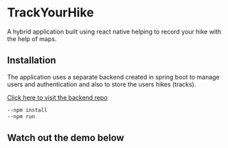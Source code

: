 # TrackYourHike

A hybrid application built using react native helping to record your hike with the help of maps.

## Installation

The application uses a separate backend created in spring boot to manage users and authentication and also to store the users hikes (tracks).

[Click here to visit the backend repo](https://choosealicense.com/licenses/mit/)


```bash
--npm install
--npm run
```

## Watch out the demo below

